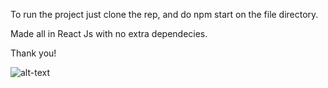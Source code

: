 To run the project just clone the rep, and do npm start on the file directory.

Made all in React Js with no extra dependecies.

Thank you!

![alt-text](https://cdn.ome.lt/48i_IS07-TmViDqaBCGtdgT7xz4=/570x0/smart/uploads/conteudo/fotos/Akira-1.png)
